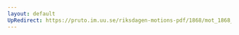 ```yaml
---
layout: default
UpRedirect: https://pruto.im.uu.se/riksdagen-motions-pdf/1868/mot_1868__ak__268/mot_1868__ak__268-004.pdf
---
```


